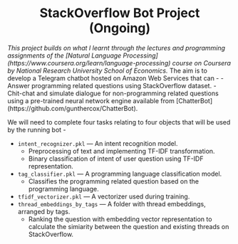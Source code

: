 <h1 align= "center"> StackOverflow Bot Project (Ongoing) </h1>
<i>This project builds on what I learnt through the lectures and programming assignments of the [Natural Language Processing](https://www.coursera.org/learn/language-processing) course on Coursera by National Research University School of Economics.</i>  
<ln>
The aim is to develop a Telegram chatbot hosted on Amazon Web Services that can - 
- Answer programming related questions using StackOverflow dataset.
- Chit-chat and simulate dialogue for non-programming related questions using a pre-trained neural network engine available from [ChatterBot](https://github.com/gunthercox/ChatterBot).


We will need to complete four tasks relating to four objects that will be used by the running bot - 
- `intent_recognizer.pkl` — An intent recognition model.
  - Preprocessing of text and implementing TF-IDF transformation.
  - Binary classification of intent of user question using TF-IDF representation.
- `tag_classifier.pkl` — A programming language classification model.
  - Classifies the programming related question based on the programming language.
- `tfidf_vectorizer.pkl` — A vectorizer used during training.
- `thread_embeddings_by_tags` — A folder with thread embeddings, arranged by tags.
  - Ranking the question with embedding vector representation to calculate the simiarity between the question and existing threads on StackOverflow.

